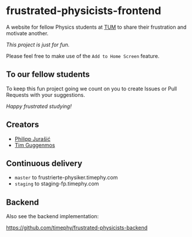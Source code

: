 # frustrated-physicists-frontend

A website for fellow Physics students at [TUM](https://www.tum.de) to share their frustration and motivate another.

_This project is just for fun._

Please feel free to make use of the `Add to Home Screen` feature.

## To our fellow students

To keep this fun project going we count on you to create Issues or Pull Requests with your suggestions.

_Happy frustrated studying!_

## Creators

- [Philipp Jurašić](https://github.com/missing-user)
- [Tim Guggenmos](https://github.com/timephy)

## Continuous delivery

- `master` to frustrierte-physiker.timephy.com
- `staging` to staging-fp.timephy.com

## Backend

Also see the backend implementation:

<https://github.com/timephy/frustrated-physicists-backend>
